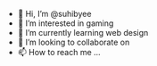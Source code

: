 - 👋 Hi, I’m @suhibyee
- 👀 I’m interested in gaming
- 🌱 I’m currently learning web design
- 💞️ I’m looking to collaborate on 
- 📫 How to reach me ...

<!---
suhibyee/suhibyee is a ✨ special ✨ repository because its `README.md` (this file) appears on your GitHub profile.
You can click the Preview link to take a look at your changes.
--->
